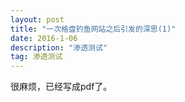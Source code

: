```yaml
---
layout: post
title: "一次格盘钓鱼网站之后引发的深思(1)"
date: 2016-1-06 
description: "渗透测试"
tag: 渗透测试
---
```

很麻烦，已经写成pdf了。

